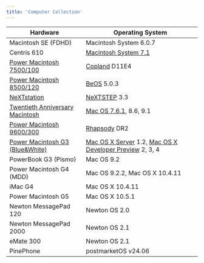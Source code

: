 ```yaml
---
title: 'Computer Collection'
---
```


| Hardware                                                   | Operating System                                                                                       |
| ---------------------------------------------------------- | ------------------------------------------------------------------------------------------------------ |
| Macintosh SE (FDHD)                                        | Macintosh System 6.0.7                                                                                 |
| Centris 610                                                | [Macintosh System 7.1](./system7)                                                                      |
| [Power Macintosh 7500/100](./power-mac-7500-100)           | [Copland](./copland) D11E4                                                                             |
| [Power Macintosh 8500/120](./power-mac-8500-120)           | [BeOS](./beos) 5.0.3                                                                                   |
| [NeXTstation](./nextstation)                               | [NeXTSTEP](./nextstep) 3.3                                                                             |
| [Twentieth Anniversary Macintosh](./tam)                   | [Mac OS 7.6.1](./system7), 8.6, 9.1                                                                    |
| [Power Macintosh 9600/300](./power-mac-9600-300)           | [Rhapsody](./rhapsody) DR2                                                                             |
| [Power Macintosh G3 (Blue&White)](./power-mac-g3-tower-bw) | [Mac OS X Server](./rhapsody) 1.2, [Mac OS X Developer Preview](./mac-os-x-developer-previews) 2, 3, 4 |
| PowerBook G3 (Pismo)                                       | Mac OS 9.2                                                                                             |
| Power Macintosh G4 (MDD)                                   | Mac OS 9.2.2, Mac OS X 10.4.11                                                                         |
| iMac G4                                                    | Mac OS X 10.4.11                                                                                       |
| Power Macintosh G5                                         | Mac OS X 10.5.1                                                                                        |
| Newton MessagePad 120                                      | Newton OS 2.0                                                                                          |
| Newton MessagePad 2000                                     | Newton OS 2.1                                                                                          |
| eMate 300                                                  | Newton OS 2.1                                                                                          |
| PinePhone                                                  | postmarketOS v24.06                                                                                    |
